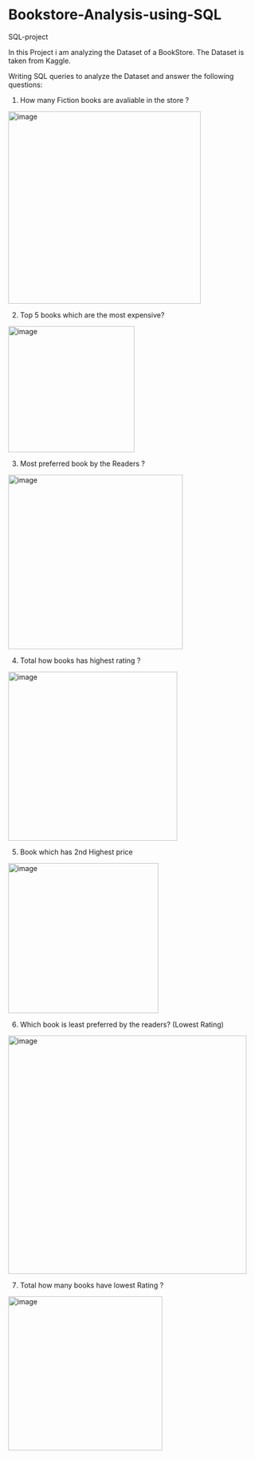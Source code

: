 # Bookstore-Analysis-using-SQL
SQL-project

In this Project i am analyzing the Dataset of a BookStore. The Dataset is taken from Kaggle.


Writing SQL queries to analyze the Dataset and answer the following questions: 

1. How many Fiction books are avaliable in the store ?



<img width="386" alt="image" src="https://github.com/PayalGarg1201/Bookstore-Analysis-using-SQL/assets/133757186/fd59ae17-949d-4d0e-a078-d761886c373d">













2. Top 5 books which are the most expensive?




<img width="253" alt="image" src="https://github.com/PayalGarg1201/Bookstore-Analysis-using-SQL/assets/133757186/d85928a9-1d1e-4eb5-ba05-467778ec0962">










3. Most preferred book by the Readers ?





<img width="350" alt="image" src="https://github.com/PayalGarg1201/Bookstore-Analysis-using-SQL/assets/133757186/f3d61de8-c782-4a40-ba2b-1277bcd77094">




















4. Total how books has highest rating ?







<img width="339" alt="image" src="https://github.com/PayalGarg1201/Bookstore-Analysis-using-SQL/assets/133757186/32fd31e1-7bda-429d-bad2-50ac9ddbdff2">










5. Book which has 2nd Highest price



<img width="301" alt="image" src="https://github.com/PayalGarg1201/Bookstore-Analysis-using-SQL/assets/133757186/c3a313c9-32ef-4e57-9214-91057b29e869">














6. Which book is least preferred by the readers? (Lowest Rating)






<img width="478" alt="image" src="https://github.com/PayalGarg1201/Bookstore-Analysis-using-SQL/assets/133757186/d4d219a2-a0d8-4d84-81c4-9731f0cfa607">













7. Total how many books have lowest Rating ?

   












<img width="309" alt="image" src="https://github.com/PayalGarg1201/Bookstore-Analysis-using-SQL/assets/133757186/424cf21e-8b1a-4c52-a5a6-c6968a0dbfa8">











